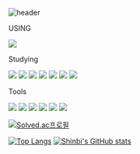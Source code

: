 ![header](https://capsule-render.vercel.app/api?type=waving&color=auto&height=300&section=header&text=SB's%20GitHub🫰&fontSize=90)

USING

<img src="https://img.shields.io/badge/Mac OS-0F0F11?style=flat-square&logo=macos&logoColor=white"/>

Studying

<img src="https://img.shields.io/badge/PYTHON-1E8CBE?style=flat-square&logo=python&logoColor=white"/>   <img src="https://img.shields.io/badge/R-4495D1?style=flat-square&logo=r&logoColor=white"/>     <img src="https://img.shields.io/badge/Java-4495D1?style=flat-square&logo=java&logoColor=white"/>     <img src="https://img.shields.io/badge/JavaScript-F7DF1E?style=flat-square&logo=javascript&logoColor=white"/>   <img src="https://img.shields.io/badge/C-A8B9CC?style=flat-square&logo=c&logoColor=white"/>   <img src="https://img.shields.io/badge/C++-00599C?style=flat-square&logo=cplusplus&logoColor=white"/>   <img src="https://img.shields.io/badge/MySQL-4479A1?style=flat-square&logo=mysql&logoColor=white"/>

Tools

<img src="https://img.shields.io/badge/ECLIPSE-2C2255?style=flat-square&logo=eclipseide&logoColor=white"/>    <img src="https://img.shields.io/badge/visualStudioCode-4479A1?style=flat-square&logo=mysql&logoColor=white"/>      <img src="https://img.shields.io/badge/Spyder-8C0000?style=flat-square&logo=spyderide&logoColor=white"/>       <img src="https://img.shields.io/badge/MySQL-4479A1?style=flat-square&logo=mysql&logoColor=white"/>  <img src="https://img.shields.io/badge/Notion-333333?style=flat-square&logo=notion&logoColor=white"/>     <img src="https://img.shields.io/badge/GitHub-181717?style=flat-square&logo=github&logoColor=white"/>


[![Solved.ac프로필](http://mazassumnida.wtf/api/v2/generate_badge?boj=sinbii)](https://solved.ac/sinbii) 



[![Top Langs](https://github-readme-stats.vercel.app/api/top-langs/?username=sinbii)](https://github.com/sinbii/github-readme-stats)
  [![Shinbi's GitHub stats](https://github-readme-stats.vercel.app/api?username=sinbii)](https://github.com/anuraghazra/github-readme-stats) 
